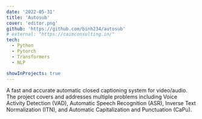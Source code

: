 ```yaml
---
date: '2022-05-31'
title: 'Autosub'
cover: 'editor.png'
github: 'https://github.com/binh234/autosub'
# external: "https://caimconsulting.in/"
tech:
  - Python
  - Pytorch
  - Transformers
  - NLP

showInProjects: true
---
```


A fast and accurate automatic closed captioning system for video/audio. The project covers and addresses multiple problems including Voice Activity Detection (VAD), Automatic Speech Recognition (ASR), Inverse Text Normalization (ITN), and Automatic Capitalization and Punctuation (CaPu).

<!-- My Speech Recognition model based on Wav2Vec2 model and achieved 96% accuracy on the clean test set and 90% accuracy on the noise test set.
My CaPu model utilized pre-trained language model (BERT, RoBERTa, XLM-R, ...) and achieved 90% accuracy on the Capitalization task and 80% accuracy on the Punctuation task
I also contributed to the NeMo repository for Vietnamse ITN and got accepted -->
